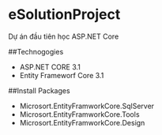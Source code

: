 # eSolutionProject
Dự án đầu tiên học ASP.NET Core

##Technogogies
- ASP.NET CORE 3.1
- Entity Frameworf Core 3.1



##Install Packages
- Microsort.EntityFramworkCore.SqlServer
- Microsort.EntityFramworkCore.Tools
- Microsort.EntityFramworkCore.Design

